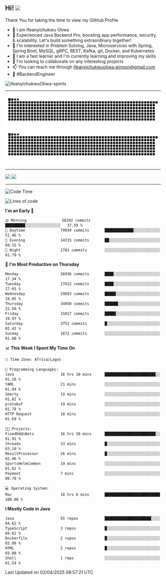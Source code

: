 <!-- BLOG-POST-LIST:START --><!-- BLOG-POST-LIST:END -->

## Hi! <img src="https://media.giphy.com/media/hvRJCLFzcasrR4ia7z/giphy.gif" width="4%"> 

Thank You for taking the time to view my GitHub Profile

- 👋 I am Ifeanyichukwu Otiwa
- 🚀 Experienced Java Backend Pro, boosting app performance, security, & scalability. Let's build something extraordinary together!
- 👀 I'm interested in Problem Solving, Java, Microservices with Spring, Spring Boot, MySQL, gRPC, REST, Kafka, git, Docker, and Kubernetes
- 🌱 I am a fast learner and I'm currently learning and improving my skills
- 💞️ I'm looking to collaborate on any interesting projects
- 📫 You can reach me through ifeanyichukwuotiwa.winson@gmail.com
- 🚀 #BackendEngineer

<p align="left" marginTop="10px"> <img src="https://komarev.com/ghpvc/?username=ifeanyichukwuOtiwa-sports&label=Profile%20views&color=0e75b6&style=for-the-badge" alt="ifeanyichukwuOtiwa-sports" /> </p>

***

<!--🐍📈SNAKEGRAPH / 🌐WEBSITE: https://github.com/Platane/snk -->
![github contribution grid snake animation](https://raw.githubusercontent.com/ifeanyichukwuOtiwa-sports/ifeanyichukwuOtiwa-sports/output/github-contribution-grid-snake-dark.svg#gh-dark-mode-only)![github contribution grid snake animation](https://raw.githubusercontent.com/ifeanyichukwuOtiwa-sports/ifeanyichukwuOtiwa-sports/output/github-contribution-grid-snake.svg#gh-light-mode-only)

***

<p float="left">
  <img float="left" src="https://github-readme-stats.vercel.app/api?username=ifeanyichukwuOtiwa-sports&count_private=true&include_all_commits=true&theme=react&show_icons=true" />
  <img float="right" src="https://github-readme-stats.vercel.app/api/top-langs/?username=ifeanyichukwuOtiwa-sports&layout=compact&show_icons=true&theme=react" /> 
</p>

***



<!--START_SECTION:waka-->
![Code Time](http://img.shields.io/badge/Code%20Time-3%2C584%20hrs%2058%20mins-blue)

![Lines of code](https://img.shields.io/badge/From%20Hello%20World%20I%27ve%20Written-44.2%20million%20lines%20of%20code-blue)

**I'm an Early 🐤** 

```text
🌞 Morning                58392 commits       █████████░░░░░░░░░░░░░░░░   37.59 % 
🌆 Daytime                79934 commits       █████████████░░░░░░░░░░░░   51.46 % 
🌃 Evening                14215 commits       ██░░░░░░░░░░░░░░░░░░░░░░░   09.15 % 
🌙 Night                  2781 commits        ░░░░░░░░░░░░░░░░░░░░░░░░░   01.79 % 
```
📅 **I'm Most Productive on Thursday** 

```text
Monday                   26936 commits       ████░░░░░░░░░░░░░░░░░░░░░   17.34 % 
Tuesday                  27412 commits       ████░░░░░░░░░░░░░░░░░░░░░   17.65 % 
Wednesday                29583 commits       █████░░░░░░░░░░░░░░░░░░░░   19.05 % 
Thursday                 34950 commits       ██████░░░░░░░░░░░░░░░░░░░   22.50 % 
Friday                   31017 commits       █████░░░░░░░░░░░░░░░░░░░░   19.97 % 
Saturday                 3752 commits        █░░░░░░░░░░░░░░░░░░░░░░░░   02.42 % 
Sunday                   1672 commits        ░░░░░░░░░░░░░░░░░░░░░░░░░   01.08 % 
```


📊 **This Week I Spent My Time On** 

```text
🕑︎ Time Zone: Africa/Lagos

💬 Programming Languages: 
Java                     16 hrs 30 mins      ███████████████████████░░   91.20 % 
YAML                     21 mins             ░░░░░░░░░░░░░░░░░░░░░░░░░   01.94 % 
Smarty                   19 mins             ░░░░░░░░░░░░░░░░░░░░░░░░░   01.82 % 
protobuf                 19 mins             ░░░░░░░░░░░░░░░░░░░░░░░░░   01.78 % 
HTTP Request             18 mins             ░░░░░░░░░░░░░░░░░░░░░░░░░   01.69 % 

🐱‍💻 Projects: 
FixedOddsBets            16 hrs 38 mins      ███████████████████████░░   91.91 % 
threads                  33 mins             █░░░░░░░░░░░░░░░░░░░░░░░░   03.10 % 
ResultProcessor          26 mins             █░░░░░░░░░░░░░░░░░░░░░░░░   02.46 % 
SportsHelmCommon         19 mins             ░░░░░░░░░░░░░░░░░░░░░░░░░   01.82 % 
Payment                  7 mins              ░░░░░░░░░░░░░░░░░░░░░░░░░   00.70 % 

💻 Operating System: 
Mac                      18 hrs 6 mins       █████████████████████████   100.00 % 
```

**I Mostly Code in Java** 

```text
Java                     55 repos            █████████████████████░░░░   84.62 % 
TypeScript               3 repos             █░░░░░░░░░░░░░░░░░░░░░░░░   04.62 % 
Dockerfile               2 repos             █░░░░░░░░░░░░░░░░░░░░░░░░   03.08 % 
HTML                     2 repos             █░░░░░░░░░░░░░░░░░░░░░░░░   03.08 % 
Shell                    1 repo              ░░░░░░░░░░░░░░░░░░░░░░░░░   01.54 % 
```




 Last Updated on 02/04/2025 08:57:21 UTC
<!--END_SECTION:waka-->

<!--
<p align="center">
![trophy](https://github-profile-trophy.vercel.app/?username=ifeanyichukwuOtiwa-sports&theme=onedark) (https://github.com/ryo-ma/github-profile-trophy)
</p>
-->

<!---
ifeanyi-otiwa/ifeanyi-otiwa is a ✨ special ✨ repository because its `README.md` (this file) appears on your GitHub profile.
You can click the Preview link to take a look at your changes.
--->
